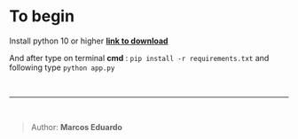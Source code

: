 # To begin

Install python 10 or higher [**link to download**](`https://www.python.org/downloads/`)

And after type on terminal **cmd** : `pip install -r requirements.txt` and following type `python app.py`

</br>

---
</br>

> Author: **Marcos Eduardo**
